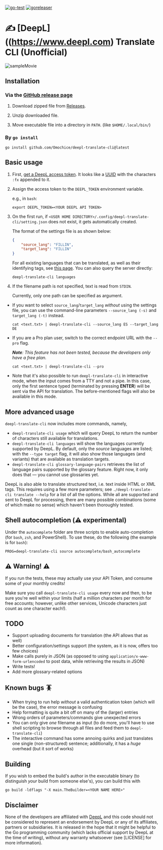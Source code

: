 [![go-test](https://github.com/Omochice/deepl-translate-cli/actions/workflows/ci.yml/badge.svg?branch=main)](https://github.com/Omochice/deepl-translate-cli/actions/workflows/ci.yml)
[![goreleaser](https://github.com/Omochice/deepl-translate-cli/actions/workflows/autorelease.yml/badge.svg)](https://github.com/Omochice/deepl-translate-cli/actions/workflows/autorelease.yml)

# ✍️ [DeepL]((https://www.deepl.com) Translate CLI (Unofficial)

![sampleMovie](https://i.gyazo.com/09a4801d44e85980f83666dceda0166e.gif)

## Installation

### Via the [GitHub release page](https://github.com/Omochice/deepl-translate-cli/releases)

1. Download zipped file from [Releases](https://github.com/Omochice/deepl-translate-cli/releases).

2. Unzip downloaded file.

3. Move executable file into a directory in `PATH`. (like `$HOME/.local/bin/`)

### By `go install`

```console
go install github.com/Omochice/deepl-translate-cli@latest
```

## Basic usage

1. First, [get a DeepL access token](https://www.deepl.com/docs-api). It looks like a [UUID](https://en.wikipedia.org/wiki/Universally_unique_identifier) with the characters `:fx` appended to it.

2. Assign the access token to the `DEEPL_TOKEN` environment variable.

    e.g., in `bash`:

    ```console
    export DEEPL_TOKEN=<YOUR DEEPL API TOKEN>
    ```

3. On the first run, if `<USER HOME DIRECTORY>/.config/deepl-translate-cli/setting.json` does not exist, it gets automatically created.

    The format of the settings file is as shown below:

    ```json
    {
    	"source_lang": "FILLIN",
    	"target_lang": "FILLIN"
    }
    ```

    For all existing languages that can be translated, as well as their identifying tags, see [this page](https://www.deepl.com/docs-api/translating-text/request/). You can also query the server directly:

    ```console
    deepl-translate-cli languages

    ```

4. If the filename path is not specified, text is read from `STDIN`.

    Currently, only one path can be specified as argument.

-   If you want to select `source_lang`/`target_lang` _without_ using the settings file, you can use the command-line parameters `--source_lang (-s)` and `target_lang (-t)` instead.

    ```console
    cat <text.txt> | deepl-translate-cli --source_lang ES --target_lang DE
    ```

-   If you are a Pro plan user, switch to the correct endpoint URL with the `--pro` flag.

    _**Note**: This feature has not been tested, because the developers only have a free plan._

    ```console
    cat <text.txt> | deepl-translate-cli --pro

    ```

-   Note that it's also possible to run `deepl-translate-cli` in interactive mode, when the input comes from a TTY and not a pipe. In this case, only the first sentence typed (terminated by pressing **ENTER**) will be sent via the API for translation. The before-mentioned flags will also be available in this mode.

## More advanced usage

`deepl-translate-cli` now includes more commands, namely,

-   `deepl-translate-cli usage` which will query DeepL to return the number of characters still available for translations.
-   `deepl-translate-cli languages` will show the languages currently supported by DeepL. By default, only the _source_ languages are listed; with the `--type target` flag, it will also show those languages (and variants) that are available as translation targets.
-   `deepl-translate-cli glossary-language-pairs` retrieves the list of language pairs supported by the glossary feature. Right now, it only does that — you cannot use glossaries yet.

DeepL is also able to translate structured text, i.e. text inside HTML or XML tags. This requires using a few more parameters; see `./deepl-translate-cli translate --help` for a list of all the options. While all are supported and sent to DeepL for processing, there are many possible combinations (some of which make no sense) which haven't been thoroughly tested.

## Shell autocompletion (⚠️ experimental)

Under the `autocomplete` folder are three scripts to enable auto-completion (for `bash`, `zsh`, and PowerShell). To use these, do the following (the example is for `bash`):

```console
PROG=deepl-translate-cli source autocomplete/bash_autocomplete
```

## ⚠️ Warning! ⚠️

If you run the tests, these may actually use your API Token, and consume some of your monthly credits!

Make sure you call `deepl-translate-cli usage` every now and then, to be sure you're well within your limits (half a million characters per month for free accounts; however, unlike other services, Unicode characters just count as one character each!).

## TODO

-   Support uploading documents for translation (the API allows that as well)
-   Better configuration/settings support (the system, as it is now, offers too few choices)
-   Make calls purely in JSON (as opposed to using `application/x-www-form-urlencoded` to post data, while retrieving the results in JSON)
-   Write tests!
-   Add more glossary-related options

## Known bugs 🪳

-   When trying to run help _without_ a valid authentication token (which will be the case), the error message is confusing
-   Help formatting is quite a bit off on many of the (larger) entries
-   Wrong orders of parameters/commands give unexpected errors
-   You can only give _one_ filename as input (to do more, you'll have to use shell scripting to browse through all files and feed them to `deepl-translate-cli`)
-   The interactive command has some annoing quirks and just translates one single (non-structured) sentence; additionally, it has a _huge_ overhead (but it sort of works)

## Building

If you wish to embed the build's author in the executable binary (to distinguish _your_ build from someone else's), you can build this with

```console
go build -ldflags "-X main.TheBuilder=<YOUR NAME HERE>"
```

## Disclaimer

None of the developers are affiliated with [DeepL](https://www.deepl.com/) and this code should not be considered to represent an endorsement by DeepL or any of its affiliates, partners or subsidiaries. It is released in the hope that it might be helpful to the Go programming community (which lacks official support by DeepL at the time of writing), without any warranty whatsoever (see [LICENSE] for more information).
